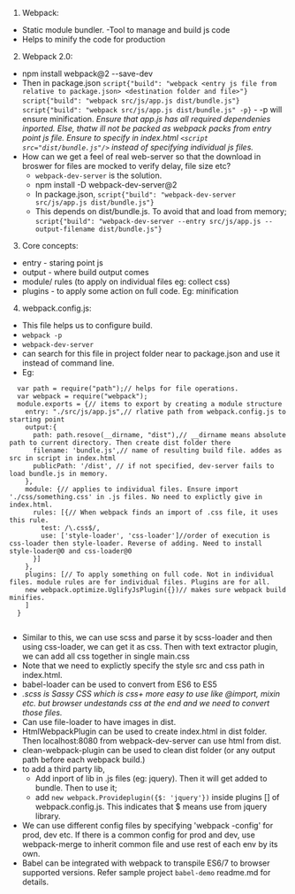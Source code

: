 1. Webpack:
  - Static module bundler.
  -Tool to manage and build js code
  - Helps to minify the code for production
2. Webpack 2.0:
  - npm install webpack@2 --save-dev
  - Then in package.json
    `script{"build": "webpack <entry js file from relative to package.json> <destination folder and file>"}`
    `script{"build": "webpack src/js/app.js dist/bundle.js"}`
    `script{"build": "webpack src/js/app.js dist/bundle.js" -p}` - -p will ensure minification.
    *Ensure that app.js has all required dependenies inported. Else, thatw ill not be packed as webpack packs from entry point js file.*
    *Ensure to specify in index.html `<script src="dist/bundle.js"/>` instead of specifying individual js files.*
  - How can we get a feel of real web-server so that the download in broswer for files are mocked to verify delay, file size etc?
    * `webpack-dev-server` is the solution.
    * npm install -D webpack-dev-server@2
    * In package.json,
    `script{"build": "webpack-dev-server src/js/app.js dist/bundle.js"}`
    - This depends on dist/bundle.js. To avoid that and load from memory;
    `script{"build": "webpack-dev-server --entry src/js/app.js --output-filename dist/bundle.js"}`
3. Core concepts:
  - entry - staring point js
  - output - where build output comes
  - module/ rules (to apply on individual files eg: collect css)
  - plugins -  to apply some action on full code. Eg: minification
4. webpack.config.js:
  - This file helps us to configure build.
  - `webpack -p`
  - `webpack-dev-server`
  - can search for this file in project folder near to package.json and use it instead of command line.
  - Eg:
``` 
  var path = require("path");// helps for file operations.
  var webpack = require("webpack");
  module.exports = {// items to export by creating a module structure
    entry: "./src/js/app.js",// rlative path from webpack.config.js to starting point
    output:{
      path: path.resove(__dirname, "dist"),// __dirname means absolute path to current directory. Then create dist folder there
      filename: 'bundle.js',// name of resulting build file. addes as src in script in index.html
      publicPath: '/dist', // if not specified, dev-server fails to load bundle.js in memory.
    },
    module: {// applies to individual files. Ensure import './css/something.css' in .js files. No need to explictly give in index.html.
      rules: [{// When webpack finds an import of .css file, it uses this rule.
        test: /\.css$/,
        use: ['style-loader', 'css-loader']//order of execution is css-loader then style-loader. Reverse of adding. Need to install style-loader@0 and css-loader@0
      }]
    },
    plugins: [// To apply something on full code. Not in individual files. module rules are for individual files. Plugins are for all.
    new webpack.optimize.UglifyJsPlugin({})// makes sure webpack build minifies.
    ]
  }
  
```
- Similar to this, we can use scss and parse it by scss-loader and then using css-loader, we can get it as css. Then with text extractor plugin, we can add all css together in single main.css
- Note that we need to explictly specify the style src and css path in index.html.
- babel-loader can be used to convert from ES6 to ES5
- *.scss is Sassy CSS which is css+ more easy to use like @import, mixin etc. but browser undestands css at the end and we need to convert those files.*
- Can use file-loader to have images in dist.
- HtmlWebpackPlugin can be used to create index.html in dist folder. Then localhost:8080 from webpack-dev-server can use html from dist.
- clean-webpack-plugin can be used to clean dist folder (or any output path before each webpack build.)
- to add a third party lib,
  * Add inport of lib in .js files (eg: jquery). Then it will get added to bundle. Then to use it;
  * add `new webpack.Provideplugin({$: 'jquery'})` inside plugins [] of webpack.config.js. This indicates that $ means use from jquery library.
- We can use different config files by specifying 'webpack -config' for prod, dev etc. If there is a common config for prod and dev, use webpack-merge to 
  inherit common file and use rest of each env by its own.
- Babel can be integrated with webpack to transpile ES6/7 to browser supported versions. Refer sample project `babel-demo` readme.md for details. 
